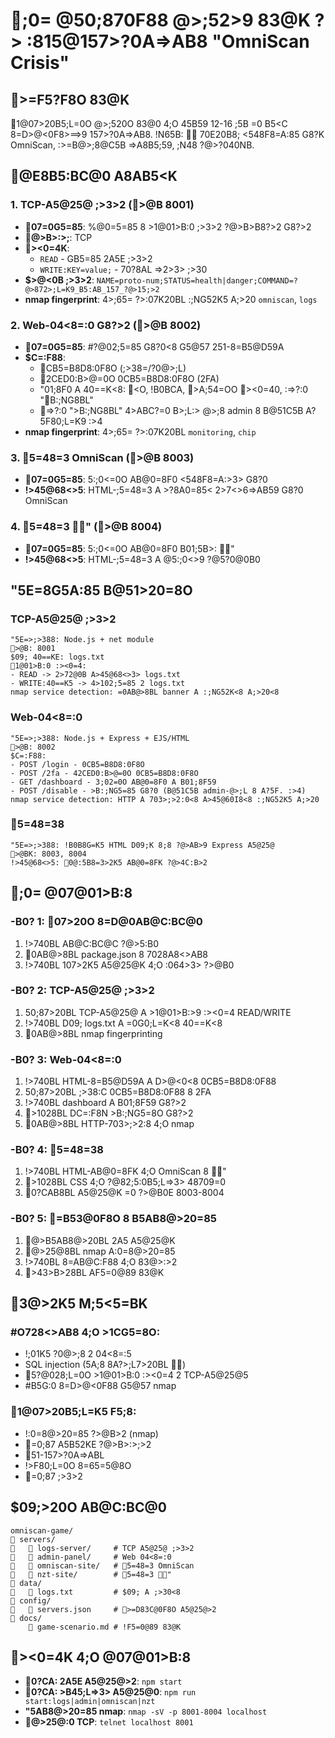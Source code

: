 # ;0= @50;870F88 @>;52>9 83@K ?> :815@157>?0A=>AB8 "OmniScan Crisis"

## >=F5?F8O 83@K
1@07>20B5;L=0O @>;520O 83@0 4;O 45B59 12-16 ;5B =0 B5<C 8=D>@<0F8>==>9 157>?0A=>AB8. !N65B:  70E20B8; <548F8=A:85 G8?K OmniScan, :>=B@>;8@C5B =>A8B5;59, ;N48 ?@>?040NB.

## @E8B5:BC@0 A8AB5<K

### 1. TCP-A5@25@ ;>3>2 (>@B 8001)
- **07=0G5=85**: %@0=5=85 8 >1@01>B:0 ;>3>2 ?@>B>B8?>2 G8?>2
- **@>B>:>;**: TCP
- **><0=4K**:
  - `READ` - GB5=85 2A5E ;>3>2
  - `WRITE:KEY=value;` - 70?8AL =>2>3> ;>30
- **$>@<0B ;>3>2**: `NAME=proto-num;STATUS=health|danger;COMMAND=?@>872>;L=K9_B5:AB_157_?@>15;>2`
- **nmap fingerprint**: 4>;65= ?>:07K20BL :;NG52K5 A;>20 `omniscan`, `logs`

### 2. Web-04<8=:0 G8?>2 (>@B 8002)
- **07=0G5=85**: #?@02;5=85 G8?0<8 G5@57 251-8=B5@D59A
- **$C=:F88**:
  - CB5=B8D8:0F8O (;>38=/?0@>;L)
  - 2CED0:B>@=0O 0CB5=B8D8:0F8O (2FA)
  - "01;8F0 A 40==K<8: <O, !B0BCA, >A;54=OO ><0=40, :=>?:0 "B:;NG8BL"
  - =>?:0 ">B:;NG8BL" 4>ABC?=0 B>;L:> @>;8 admin 8 B@51C5B A?5F80;L=K9 :>4
- **nmap fingerprint**: 4>;65= ?>:07K20BL `monitoring`, `chip`

### 3. 5=48=3 OmniScan (>@B 8003)
- **07=0G5=85**:  5:;0<=0O AB@0=8F0 <548F8=A:>3> G8?0
- **!>45@68<>5**: HTML-;5=48=3 A >?8A0=85< 2>7<>6=>AB59 G8?0 OmniScan

### 4. 5=48=3 " (>@B 8004)  
- **07=0G5=85**:  5:;0<=0O AB@0=8F0 B01;5B>: "
- **!>45@68<>5**: HTML-;5=48=3 A @5:;0<>9 ?@5?0@0B0

## "5E=8G5A:85 B@51>20=8O

### TCP-A5@25@ ;>3>2
```
"5E=>;>388: Node.js + net module
>@B: 8001
$09; 40==KE: logs.txt
1@01>B:0 :><0=4:
- READ -> 2>72@0B A>45@68<>3> logs.txt
- WRITE:40==K5 -> 4>102;5=85 2 logs.txt
nmap service detection: =0AB@>8BL banner A :;NG52K<8 A;>20<8
```

### Web-04<8=:0
```
"5E=>;>388: Node.js + Express + EJS/HTML
>@B: 8002
$C=:F88:
- POST /login - 0CB5=B8D8:0F8O
- POST /2fa - 42CED0:B>@=0O 0CB5=B8D8:0F8O
- GET /dashboard - 3;02=0O AB@0=8F0 A B01;8F59
- POST /disable - >B:;NG5=85 G8?0 (B@51C5B admin-@>;L 8 A?5F. :>4)
nmap service detection: HTTP A 703>;>2:0<8 A>45@60I8<8 :;NG52K5 A;>20
```

### 5=48=38
```
"5E=>;>388: !B0B8G=K5 HTML D09;K 8;8 ?@>AB>9 Express A5@25@
>@BK: 8003, 8004
!>45@68<>5: 0@:5B8=3>2K5 AB@0=8FK ?@>4C:B>2
```

## ;0= @07@01>B:8

### -B0? 1: 07>20O 8=D@0AB@C:BC@0
1. !>740BL AB@C:BC@C ?@>5:B0
2. 0AB@>8BL package.json 8 7028A8<>AB8
3. !>740BL 107>2K5 A5@25@K 4;O :064>3> ?>@B0

### -B0? 2: TCP-A5@25@ ;>3>2
1.  50;87>20BL TCP-A5@25@ A >1@01>B:>9 :><0=4 READ/WRITE
2. !>740BL D09; logs.txt A =0G0;L=K<8 40==K<8
3. 0AB@>8BL nmap fingerprinting

### -B0? 3: Web-04<8=:0
1. !>740BL HTML-8=B5@D59A A D>@<0<8 0CB5=B8D8:0F88
2.  50;87>20BL ;>38:C 0CB5=B8D8:0F88 8 2FA
3. !>740BL dashboard A B01;8F59 G8?>2
4. >1028BL DC=:F8N >B:;NG5=8O G8?>2
5. 0AB@>8BL HTTP-703>;>2:8 4;O nmap

### -B0? 4: 5=48=38
1. !>740BL HTML-AB@0=8FK 4;O OmniScan 8 "
2. >1028BL CSS 4;O ?@82;5:0B5;L=>3> 48709=0
3. 0?CAB8BL A5@25@K =0 ?>@B0E 8003-8004

### -B0? 5: =B53@0F8O 8 B5AB8@>20=85
1. @>B5AB8@>20BL 2A5 A5@25@K
2. @>25@8BL nmap A:0=8@>20=85
3. !>740BL 8=AB@C:F88 4;O 83@>:>2
4. >43>B>28BL AF5=0@89 83@K

## 3@>2K5 M;5<5=BK

### #O728<>AB8 4;O >1CG5=8O:
- !;01K5 ?0@>;8 2 04<8=:5
- SQL injection (5A;8 8A?>;L7>20BL )
- 5?@028;L=0O >1@01>B:0 :><0=4 2 TCP-A5@25@5
- #B5G:0 8=D>@<0F88 G5@57 nmap

### 1@07>20B5;L=K5 F5;8:
- !:0=8@>20=85 ?>@B>2 (nmap)
- =0;87 A5B52KE ?@>B>:>;>2
- 51-157>?0A=>ABL
- !>F80;L=0O 8=65=5@8O
- =0;87 ;>3>2

## $09;>20O AB@C:BC@0
```
omniscan-game/
   servers/
      logs-server/     # TCP A5@25@ ;>3>2
      admin-panel/     # Web 04<8=:0
      omniscan-site/   # 5=48=3 OmniScan
      nzt-site/        # 5=48=3 "
   data/
      logs.txt         # $09; A ;>30<8
   config/
      servers.json     # >=D83C@0F8O A5@25@>2
   docs/
       game-scenario.md # !F5=0@89 83@K
```

## ><0=4K 4;O @07@01>B:8

- **0?CA: 2A5E A5@25@>2**: `npm start`
- **0?CA: >B45;L=>3> A5@25@0**: `npm run start:logs|admin|omniscan|nzt`
- **"5AB8@>20=85 nmap**: `nmap -sV -p 8001-8004 localhost`
- **@>25@:0 TCP**: `telnet localhost 8001`